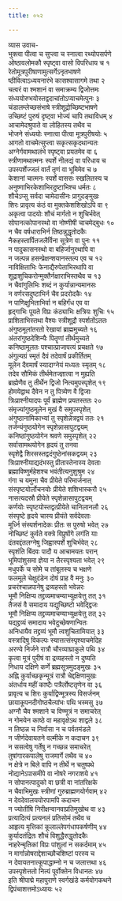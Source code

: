 ```yaml
---
title: ०५२

---
```

व्यास उवाच-  
भुक्त्वा पीत्वा च सुप्त्वा च स्नात्वा रथ्योपसर्पणे  
ओष्ठावलोमकौ स्पृष्ट्वा वासो विपरिधाय च १  
रेतोमूत्रपुरीषाणामुत्सर्गेऽनृतभाषणे  
ष्ठीवित्वाऽध्ययनारंभे कासश्वासागमे तथा २  
चत्वरं वा श्मशानं वा समाक्रम्य द्विजोत्तमः  
संध्ययोरुभयोस्तद्वदाचांतोऽप्याचमेत्पुनः ३  
चंडालम्लेच्छसंभाषे स्त्रीशूद्रोच्छिष्टभाषणे  
उच्छिष्टं पुरुषं दृष्ट्वा भोज्यं चापि तथाविधम् ४  
आचामेदश्रुपाते वा लोहितस्य तथैव च  
भोजने संध्ययोः स्नात्वा पीत्वा मूत्रपुरीषयोः ५  
आगतो वाचमेत्सुप्त्वा सकृत्सकृदथान्यतः  
अग्नेर्गवामथालंभे स्पृष्ट्वा प्रयतमेव वा ६  
स्त्रीणामथात्मनः स्पर्शे नीलद्यं वा परिधाय च  
उपस्पर्शेज्जलं वार्तं तृणं वा भूमिमेव च ७  
केशानां चात्मनः स्पर्शे वाससः स्खलितस्य च  
अनुष्णाभिरकेशाभिरदुष्टाभिश्च धर्मतः ८  
शौचेऽप्सु सर्वदा चामेदासीनः प्रागुदङ्मुखः  
शिरः प्रावृत्य कंठं वा मुक्तकेशशिखोऽपि वा ९  
अकृत्वा पादयोः शौचं मार्गतो न शुचिर्भवेत्  
सोपानत्कोपानस्थो वा नोष्णीषी चाचमेद्बुधः १०  
न चैव वर्षधाराभिर्न तिष्ठन्नुद्धृतोदकैः  
नैकहस्तार्पितजलैर्विना सूत्रेण वा पुनः ११  
न पादुकासनस्थो वा बहिर्जानुरथापि वा  
न जल्पन्न हसन्प्रेक्षन्शयानस्तल्प एव च १२  
नाविक्षिताभिः फेनाद्यैरुपेताभिरथापि वा  
शूद्राशुचिकरोन्मुक्तैर्नक्षाराभिस्तथैव च १३  
न चैवांगुलिभिः शब्दं न कुर्यान्नान्यमानसः  
न वर्णरसदुष्टाभिर्न चैव प्रदरोदकैः १४  
न पाणिक्षुभिताभिर्वा न बहिर्गंध एव वा  
हृद्गाभिः पूयते विप्रः कंठ्याभिः क्षत्रियः शुचिः १५  
प्राशिताभिस्तथा वैश्यः स्त्रीशूद्रौ स्पर्शतोंऽततः  
अंगुष्ठमूलांतरतो रेखायां ब्राह्ममुच्यते १६  
अंतरांगुष्ठदेशिन्यैः पितॄणां तीर्थमुच्यते  
कनिष्ठामूलतः पश्चात्प्राजापत्यं प्रचक्षते १७  
अंगुल्यग्रं स्मृतं दैवं तदेवार्षं प्रकीर्तितम्  
मूलेन दैवमार्षं स्यादाग्नेयं मध्यतः स्मृतम् १८  
तदेव सौमिकं तीर्थमेतज्ज्ञात्वा न मुह्यति  
ब्राह्मेणैव तु तीर्थेन द्विजो नित्यमुपस्पृशेत् १९  
होमयेद्वाथ दैवेन न तु पित्र्येण वै द्विजाः  
त्रिःप्राश्नीयादपः पूर्वं ब्राह्मेण प्रयतस्ततः २०  
संमृज्यांगुष्ठमूलेन मुखं वै समुपस्पृशेत्  
अंगुष्ठानामिकाभ्यां तु स्पृशेन्नेत्रद्वयं ततः २१  
तर्जन्यंगुष्ठयोगेन स्पृशेन्नासापुटद्वयम्  
कनिष्ठांगुष्ठयोगेन श्रवणे समुस्पृशेत् २२  
सर्वासामथयोगेन हृदयं तु तनवा  
स्पृशेद्वै शिरसस्तद्वदंगुष्ठेनांसकद्वयम् २३  
त्रिःप्राश्नीयाद्यदंभस्तु प्रीतास्तेनास्य देवताः  
ब्रह्माविष्णुर्महेशश्च भवंतीत्यनुशुश्रुम २४  
गंगा च यमुना चैव प्रीयेते परिमार्जनात्  
संस्पृष्टयोर्लोचनयोः प्रीयेते शशिभास्करौ २५  
नासत्यदस्रौ प्रीयेते स्पृशेन्नासापुटद्वयम्  
कर्णयोः स्पृष्टयोस्तद्वत्प्रीयेते चानिलानलौ २६  
संस्पृष्टे हृदये चास्य प्रीयंते सर्वदेवताः  
मूर्ध्नि संस्पर्शनादेकः प्रीतः स पुरुषो भवेत् २७  
नोच्छिष्टं कुर्वते वक्त्रे विप्रुषोंगे लगंति याः  
दंतवद्दंतलग्नेषु जिह्वास्पर्शे शुचिर्भवेत् २८  
स्पृशंति बिंदवः पादौ य आचामयतः परान्  
भूमिपांशुसमा ज्ञेया न तैरस्पृश्यता भवेत् २९  
मधुपर्के च सोमे च तांबूलस्य च भक्षणे  
फलमूले चेक्षुदंडेन दोषं प्राह वै मनुः ३०  
प्रचरंश्चान्नपानेषु द्रव्यहस्तो भवेन्नरः  
भूमौ निक्षिप्य तद्द्रव्यमाचम्याभ्युक्षयेत्तु तत् ३१  
तैजसं वै समादाय यद्युच्छिष्टो भवेद्द्विजः  
भूमौ निक्षिप्य तद्द्रव्यमाचम्याभ्युक्षयेत्तु तत् ३२  
यद्यद्द्रव्यं समादाय भवेदुच्छेषणान्वितः  
अनिधायैव तद्द्रव्यं भूमौ त्वशुचितामियात् ३३  
वस्त्रादिषु विकल्पः स्यात्तत्संस्पृश्याचमेदिह  
अरण्ये निर्जने रात्रौ चौरव्याघ्राकुले पथि ३४  
कृत्वा मूत्रं पुरीषं वा द्रव्यहस्तो न दुष्यति  
निधाय दक्षिणे कर्णे ब्रह्मसूत्रमुदङ्मुखः ३५  
अह्नि कुर्याच्छकृन्मूत्रं रात्रौ चेद्दक्षिणामुखः  
अंतर्धाय महीं काष्टैः पत्रैर्लोष्टतृणेन वा ३६  
प्रावृत्य च शिरः कुर्याद्विण्मूत्रस्य विसर्जनम्  
छायाकूपनदीगोष्ठचैत्यांभः पथि भस्मसु ३७  
अग्नौ चैव श्मशाने च विण्मूत्रं न समाचरेत्  
न गोमयेन काष्ठे वा महावृक्षेऽथ शाद्वले ३८  
न तिष्ठन्न च निर्वासा न च पर्वतमंडले  
न जीर्णदेवायतने वल्मीके न कदाचन ३९  
न ससत्वेषु गर्तेषु न गच्छन्न समाचरेत्  
तुषांगारकपालेषु राजमार्गे तथैव च ४०  
न क्षेत्रे न बिले वापि न तीर्थे न चतुष्पथे  
नोद्यानेऽपासमीपे वा नोषरे नगराशये ४१  
न सोपानत्पादुको वा छत्री वा नांतरिक्षके  
न चैवाभिमुखः स्त्रीणां गुरुब्राह्मणयोर्गवाम् ४२  
न देवदेवालययोरपामपि कदाचन  
न ज्योतींषि निरीक्षन्वानवाप्रतिमुखोथ वा ४३  
प्रत्यादित्यं प्रत्यनलं प्रतिसोमं तथैव च  
आहृत्य मृत्तिकां कूलाल्लेपगंधापकर्षणीम् ४४  
कुर्यादतंद्रितः शौचं विशुद्धैरुद्धृतोदकैः  
नाहरेन्मृतिकां विप्रः पांशुलां न सकर्दमाम् ४५  
न मार्गान्नोषराद्देशाच्छौचशिष्टां परस्य च  
न देवायतनात्कूपाद्धाम्नो न च जलात्तथा ४६  
उपस्पृशेत्ततो नित्यं पूर्वोक्तेन विधानतः ४७  
इति श्रीपाद्मे महापुराणे स्वर्गखंडे कर्मयोगकथने  
द्विपंचाशत्तमोऽध्यायः ५२